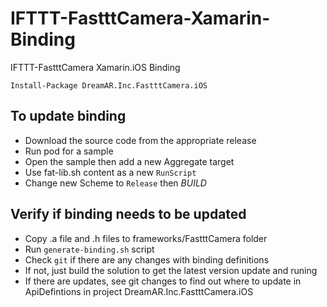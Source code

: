 # IFTTT-FastttCamera-Xamarin-Binding
IFTTT-FastttCamera Xamarin.iOS Binding


```
Install-Package DreamAR.Inc.FastttCamera.iOS
```

## To update binding
- Download the source code from the appropriate release
- Run pod for a sample
- Open the sample then add a new Aggregate target
- Use fat-lib.sh content as a new `RunScript`
- Change new Scheme to `Release` then *BUILD*

## Verify if binding needs to be updated
- Copy .a file and .h files to frameworks/FastttCamera folder
- Run `generate-binding.sh` script
- Check `git` if there are any changes with binding definitions
- If not, just build the solution to get the latest version update and runing
- If there are updates, see git changes to find out where to update in ApiDefintions in project DreamAR.Inc.FastttCamera.iOS
